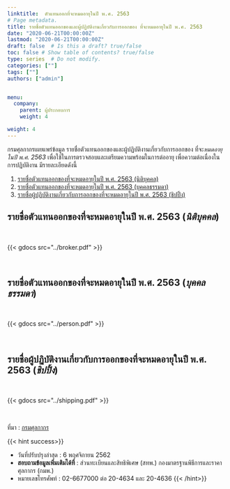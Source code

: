 ```yaml
---
linktitle:  ตัวแทนออกที่จะหมดอายุในปี พ.ศ. 2563
# Page metadata.
title: รายชื่อตัวแทนออกของและผู้ปฏิบัติงานเกี่ยวกับการออกของ ที่จะหมดอายุในปี พ.ศ. 2563
date: "2020-06-21T00:00:00Z"
lastmod: "2020-06-21T00:00:00Z"
draft: false  # Is this a draft? true/false
toc: false # Show table of contents? true/false
type: series  # Do not modify.
categories: [""]
tags: [""]
authors: ["admin"]


menu:
  company:
    parent: ผู้ประกอบการ
    weight: 4

weight: 4
---
```


กรมศุลกากรเผยแพร่ข้อมูล รายชื่อตัวแทนออกของและผู้ปฏิบัติงานเกี่ยวกับการออกของ ที่จะ*หมดอายุในปี พ.ศ. 2563* เพื่อใช้ในการตรวจสอบและเตรียมความพร้อมในการต่ออายุ เพื่อความต่อเนื่องในการปฏิบัติงาน <!--more--> มีรายละเอียดดังนี้
 
1. [รายชื่อตัวแทนออกของที่จะหมดอายุในปี พ.ศ. 2563 (นิติบุคคล)](http://www.customs.go.th/data_files/8c052443d019a475b447adcd274dd326.pdf)
2. [รายชื่อตัวแทนออกของที่จะหมดอายุในปี พ.ศ. 2563 (บุคคลธรรมดา)](http://www.customs.go.th/data_files/bca158ff30536966dfa1ef2647d942a3.pdf)
3. [รายชื่อผู้ปฏิบัติงานเกี่ยวกับการออกของที่จะหมดอายุในปี พ.ศ. 2563 (ชิปปิ้ง)](http://www.customs.go.th/data_files/ea2fe86f2d057e60939407ad9f07dd4f.pdf)


## รายชื่อตัวแทนออกของที่จะหมดอายุในปี พ.ศ. 2563 (*นิติบุคคล*)

<br>

{{< gdocs src="../broker.pdf" >}}

<br>

## รายชื่อตัวแทนออกของที่จะหมดอายุในปี พ.ศ. 2563 (*บุคคลธรรมดา*)
<br>

{{< gdocs src="../person.pdf" >}}

<br>

## รายชื่อผู้ปฏิบัติงานเกี่ยวกับการออกของที่จะหมดอายุในปี พ.ศ. 2563 (*ชิปปิ้ง*)
<br>

{{< gdocs src="../shipping.pdf" >}}

<br>

ที่มา : [กรมศุลกากร](http://www.customs.go.th/list_strc_download.php?ini_menu=menu_business_160421_01_161202_01&ini_content=business_160426_01_161202_01_161202_05&order_by=co_last_update_datetime&lang=th&root_left_menu=menu_business_160421_01_161202_01&left_menu=menu_business_160421_01_161202_01_161202_04)

{{< hint success>}}
* วันที่ปรับปรุงล่าสุด : 6 พฤศจิกายน 2562
* **สอบถามข้อมูลเพิ่มเติมได้ที่** : ส่วนทะเบียนและสิทธิพิเศษ (สทพ.) กองมาตรฐานพิธีการและราคาศุลกากร (กมพ.)
* หมายเลขโทรศัพท์ : 02-6677000 ต่อ 20-4634 และ 20-4636
{{< /hint>}}